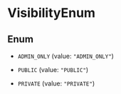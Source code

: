 

# VisibilityEnum

## Enum


* `ADMIN_ONLY` (value: `"ADMIN_ONLY"`)

* `PUBLIC` (value: `"PUBLIC"`)

* `PRIVATE` (value: `"PRIVATE"`)



